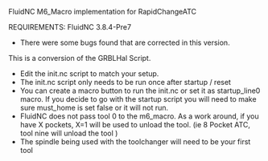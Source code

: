 FluidNC M6_Macro implementation for RapidChangeATC

REQUIREMENTS: FluidNC 3.8.4-Pre7
- There were some bugs found that are corrected in this version.

This is a conversion of the GRBLHal Script.  

- Edit the init.nc script to match your setup. 
- The init.nc script only needs to be run once after startup / reset
- You can create a macro button to run the init.nc or set it as startup_line0 macro. If you decide to go with the startup script you will need to make sure must_home is set false or it will not run.
- FluidNC does not pass tool 0 to the m6_macro.  As a work around, if you have X pockets, X=1 will be used to unload the tool. (ie 8 Pocket ATC, tool nine will unload the tool )
- The spindle being used with the toolchanger will need to be your first tool

